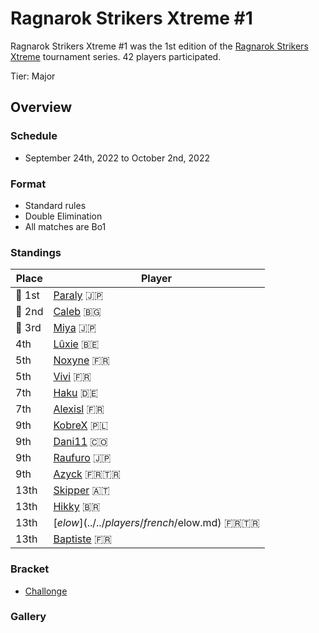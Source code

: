 # Ragnarok Strikers Xtreme #1

Ragnarok Strikers Xtreme #1 was the 1st edition of the [Ragnarok Strikers Xtreme](ragnaxmain.md) tournament series.
42 players participated.

Tier: Major

## Overview

### Schedule
- September 24th, 2022 to October 2nd, 2022

### Format
- Standard rules
- Double Elimination
- All matches are Bo1

### Standings

|Place|Player|
|-|-|
|:1st_place_medal: 1st|[Paraly](../../players/japanese/paraly.md) :jp:|
|:2nd_place_medal: 2nd|[Caleb](../../players/bulgarian/caleb.md) :bulgaria:|
|:3rd_place_medal: 3rd|[Miya](../../players/japanese/miya.md) :jp:|
|4th|[Lûxie](../../players/belgian/luxie.md) :belgium:|
|5th|[Noxyne](../../players/french/noxyne.md) :fr:|
|5th|[Vivi](../../players/french/vivi.md) :fr:|
|7th|[Haku](../../players/german/haku.md) :de:|
|7th|[Alexisl](../../players/french/alexisl.md) :fr:|
|9th|[KobreX](../../players/polish/kobr3x.md) :poland:|
|9th|[Dani11](../../players/colombian/dani11.md) :colombia:|
|9th|[Raufuro](../../players/japanese/raufuro.md) :jp:|
|9th|[Azyck](../../players/french/azyck.md) :fr::tr:|
|13th|[Skipper](../../players/austrian/skipper.md) :austria:|
|13th|[Hikky](../../players/brazilian/hikky.md) :brazil:|
|13th|[$elow](../../players/french/$elow.md) :fr::tr:|
|13th|[Baptiste](../../players/french/baptiste.md) :fr:|

### Bracket
- [Challonge](https://challonge.com/azrwmhse)

### Gallery

